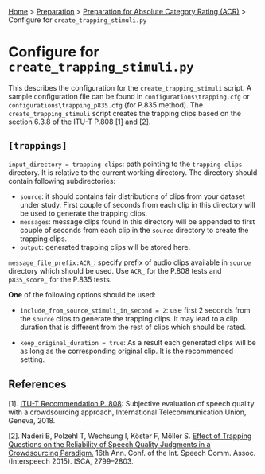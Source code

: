  [Home](../README.md) > [Preparation](preparation.md) > [Preparation for Absolute Category Rating (ACR)](prep_acr.md) > Configure for `create_trapping_stimuli.py`
 
 # Configure for `create_trapping_stimuli.py`
 
 This describes the configuration for the `create_trapping_stimuli` script. A sample configuration file can be found in
  `configurations\trapping.cfg` or `configurations\trapping_p835.cfg` (for P.835 method).
 The `create_trapping_stimuli` script creates the trapping clips based on the section 6.3.8 of the ITU-T P.808 [1] and [2].
  
 ## `[trappings]`
 `input_directory = trapping clips`: path pointing to the `trapping clips` directory. It is relative to the current working directory. 
 The directory should contain following subdirectories:
 * `source`: it should contains fair distributions of clips from your dataset under study. First couple of seconds from
 each clip in this directory will be used to generate the trapping clips.
 * `messages`: message clips found in this directory will be appended to first couple of seconds from each clip in the 
 `source` directory to create the trapping clips.
 * `output`: generated trapping clips will be stored here.
 
 `message_file_prefix:ACR_`: specify prefix of audio clips available in `source` directory which should be used. 
 Use `ACR_` for the P.808 tests and `p835_score_` for the P.835 tests.
  
 **One** of the following options should be used:
 
 * `include_from_source_stimuli_in_second = 2`: use first 2 seconds from the `source` clips to generate the trapping clips.
 It may lead to a clip duration that is different from the rest of clips which should be rated. 
 
 * `keep_original_duration = true`: As a result each generated clips will be as long as the corresponding original clip.
 It is the recommended setting.    
 
 
 
 ## References
[1]. [ITU-T Recommendation P. 808](https://www.itu.int/rec/T-REC-P.808/en): Subjective evaluation of speech quality with a crowdsourcing approach, International Telecommunication Union, Geneva, 2018.

[2]. Naderi B, Polzehl T, Wechsung I, Köster F, Möller S. [Effect of Trapping Questions on the Reliability of Speech Quality Judgments in a Crowdsourcing Paradigm.](https://www.isca-speech.org/archive/interspeech_2015/papers/i15_2799.pdf) 16th Ann. Conf. of the Int. Speech Comm. Assoc. (Interspeech 2015). ISCA, 2799–2803.


 
 